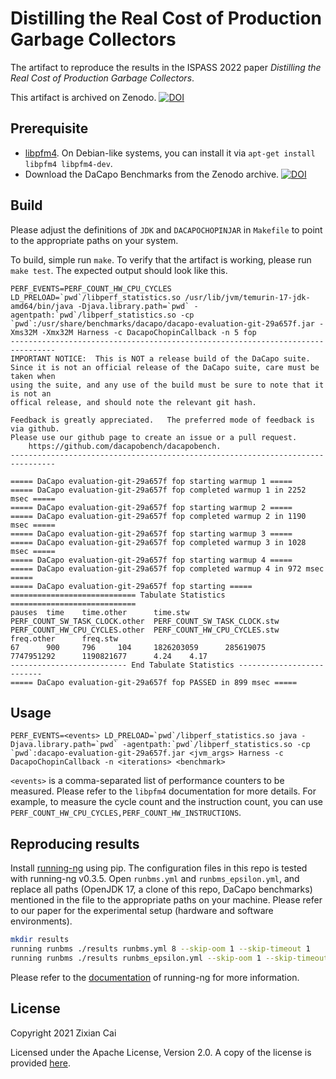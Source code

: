 # Distilling the Real Cost of Production Garbage Collectors
The artifact to reproduce the results in the ISPASS 2022 paper *Distilling the Real Cost of Production Garbage Collectors*.

This artifact is archived on Zenodo.
[![DOI](https://zenodo.org/badge/DOI/10.5281/zenodo.6476821.svg)](https://doi.org/10.5281/zenodo.6476821)


## Prerequisite
- [libpfm4](https://sourceforge.net/projects/perfmon2/files/libpfm4/). On Debian-like systems, you can install it via `apt-get install libpfm4 libpfm4-dev`.
- Download the DaCapo Benchmarks from the Zenodo archive.
[![DOI](https://zenodo.org/badge/DOI/10.5281/zenodo.6475255.svg)](https://doi.org/10.5281/zenodo.6475255)

## Build
Please adjust the definitions of `JDK` and `DACAPOCHOPINJAR` in `Makefile` to point to the appropriate paths on your system.

To build, simple run `make`.
To verify that the artifact is working, please run `make test`.
The expected output should look like this.
```console
PERF_EVENTS=PERF_COUNT_HW_CPU_CYCLES LD_PRELOAD=`pwd`/libperf_statistics.so /usr/lib/jvm/temurin-17-jdk-amd64/bin/java -Djava.library.path=`pwd` -agentpath:`pwd`/libperf_statistics.so -cp `pwd`:/usr/share/benchmarks/dacapo/dacapo-evaluation-git-29a657f.jar -Xms32M -Xmx32M Harness -c DacapoChopinCallback -n 5 fop
--------------------------------------------------------------------------------
IMPORTANT NOTICE:  This is NOT a release build of the DaCapo suite.
Since it is not an official release of the DaCapo suite, care must be taken when
using the suite, and any use of the build must be sure to note that it is not an
offical release, and should note the relevant git hash.

Feedback is greatly appreciated.   The preferred mode of feedback is via github.
Please use our github page to create an issue or a pull request.
    https://github.com/dacapobench/dacapobench.
--------------------------------------------------------------------------------

===== DaCapo evaluation-git-29a657f fop starting warmup 1 =====
===== DaCapo evaluation-git-29a657f fop completed warmup 1 in 2252 msec =====
===== DaCapo evaluation-git-29a657f fop starting warmup 2 =====
===== DaCapo evaluation-git-29a657f fop completed warmup 2 in 1190 msec =====
===== DaCapo evaluation-git-29a657f fop starting warmup 3 =====
===== DaCapo evaluation-git-29a657f fop completed warmup 3 in 1028 msec =====
===== DaCapo evaluation-git-29a657f fop starting warmup 4 =====
===== DaCapo evaluation-git-29a657f fop completed warmup 4 in 972 msec =====
===== DaCapo evaluation-git-29a657f fop starting =====
============================ Tabulate Statistics ============================
pauses  time    time.other      time.stw        PERF_COUNT_SW_TASK_CLOCK.other  PERF_COUNT_SW_TASK_CLOCK.stw    PERF_COUNT_HW_CPU_CYCLES.other  PERF_COUNT_HW_CPU_CYCLES.stw freq.other      freq.stw
67      900     796     104     1826203059      285619075       7747951292      1190821677      4.24    4.17
-------------------------- End Tabulate Statistics --------------------------
===== DaCapo evaluation-git-29a657f fop PASSED in 899 msec =====
```

## Usage
```console
PERF_EVENTS=<events> LD_PRELOAD=`pwd`/libperf_statistics.so java -Djava.library.path=`pwd` -agentpath:`pwd`/libperf_statistics.so -cp `pwd`:dacapo-evaluation-git-29a657f.jar <jvm_args> Harness -c DacapoChopinCallback -n <iterations> <benchmark>
```

`<events>` is a comma-separated list of performance counters to be measured.
Please refer to the `libpfm4` documentation for more details.
For example, to measure the cycle count and the instruction count, you can use `PERF_COUNT_HW_CPU_CYCLES,PERF_COUNT_HW_INSTRUCTIONS`.

## Reproducing results
Install [running-ng](https://pypi.org/project/running-ng/) using pip.
The configuration files in this repo is tested with running-ng v0.3.5.
Open `runbms.yml` and `runbms_epsilon.yml`, and replace all paths (OpenJDK 17, a clone of this repo, DaCapo benchmarks) mentioned in the file to the appropriate paths on your machine.
Please refer to our paper for the experimental setup (hardware and software environments).

```bash
mkdir results
running runbms ./results runbms.yml 8 --skip-oom 1 --skip-timeout 1
running runbms ./results runbms_epsilon.yml --skip-oom 1 --skip-timeout 1
```

Please refer to the [documentation](https://anupli.github.io/running-ng/) of running-ng for more information.

## License
Copyright 2021 Zixian Cai

Licensed under the Apache License, Version 2.0. A copy of the license is provided [here](./LICENSE).
